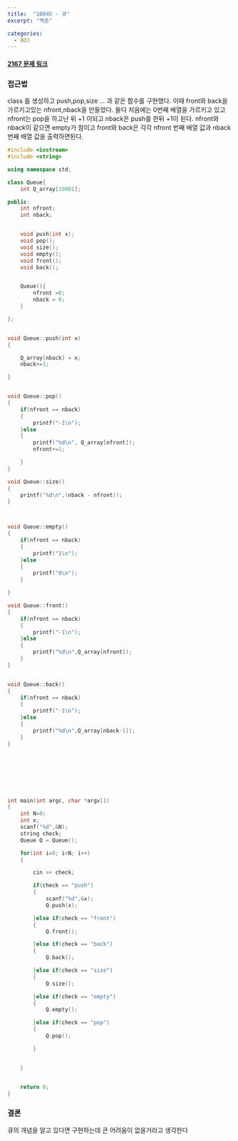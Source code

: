 ```yaml
---
title:  "10845 - 큐"
excerpt: "백준"

categories:
  - BOJ
---
```


#### [2167 문제 링크](https://www.acmicpc.net/problem/10845)

### 접근법
class 를 생성하고 push,pop,size ... 과 같은 함수를 구현했다.
이때 front와 back을 가르키고있는 nfront,nback을 만들었다.
둘다 처음에는 0번째 배열을 가르키고 있고 nfront는 pop을 하고난 뒤 +1 이되고
nback은 push를 한뒤 +1이 된다. nfront와 nback이 같으면 empty가 참이고
front와 back은 각각 nfront 번째 배열 값과 nback 번째 배열 값을 출력하면된다.


```cpp
#include <iostream>
#include <string>

using namespace std;

class Queue{
    int Q_array[10001];

public:
    int nfront;
    int nback;


    void push(int x);
    void pop();
    void size();
    void empty();
    void front();
    void back();


    Queue(){
        nfront =0;
        nback = 0;
    }

};


void Queue::push(int x)
{

    Q_array[nback] = x;
    nback+=1;

}


void Queue::pop()
{
    if(nfront == nback)
    {
        printf("-1\n");
    }else
    {
        printf("%d\n", Q_array[nfront]);
        nfront+=1;

    }
}

void Queue::size()
{
    printf("%d\n",(nback - nfront));
}



void Queue::empty()
{
    if(nfront == nback)
    {
        printf("1\n");
    }else
    {
        printf("0\n");
    }

}

void Queue::front()
{
    if(nfront == nback)
    {
        printf("-1\n");
    }else
    {
        printf("%d\n",Q_array[nfront]);
    }
}


void Queue::back()
{
    if(nfront == nback)
    {
        printf("-1\n");
    }else
    {
        printf("%d\n",Q_array[nback-1]);
    }
}








int main(int argc, char *argv[])
{
    int N=0;
    int x;
    scanf("%d",&N);
    string check;
    Queue Q = Queue();

    for(int i=0; i<N; i++)
    {

        cin >> check;

        if(check == "push")
        {
            scanf("%d",&x);
            Q.push(x);

        }else if(check == "front")
        {
            Q.front();

        }else if(check == "back")
        {
            Q.back();

        }else if(check == "size")
        {
            Q.size();

        }else if(check == "empty")
        {
            Q.empty();

        }else if(check == "pop")
        {
            Q.pop();

        }


    }


    return 0;
}
```

### 결론
큐의 개념을 알고 있다면 구현하는데 큰 어려움이 없을거라고 생각한다